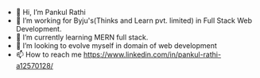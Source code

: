 - 👋 Hi, I’m Pankul Rathi
- 👀 I’m working for Byju's(Thinks and Learn pvt. limited) in Full Stack Web Development. 
- 🌱 I’m currently learning MERN full stack.
- 💞️ I’m looking to evolve myself in domain of web development
- 📫 How to reach me https://www.linkedin.com/in/pankul-rathi-a12570128/ 


